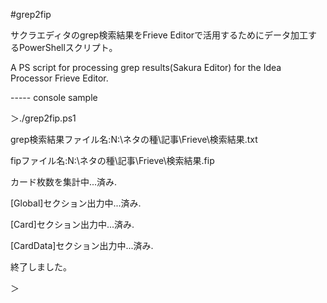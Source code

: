 #grep2fip

サクラエディタのgrep検索結果をFrieve Editorで活用するためにデータ加工するPowerShellスクリプト。

A PS script for processing grep results(Sakura Editor) for the Idea Processor Frieve Editor.



----- console sample

＞./grep2fip.ps1

grep検索結果ファイル名:N:\ネタの種\記事\Frieve\検索結果.txt

fipファイル名:N:\ネタの種\記事\Frieve\検索結果.fip

カード枚数を集計中...済み.

[Global]セクション出力中...済み.

[Card]セクション出力中...済み.

[CardData]セクション出力中...済み.

終了しました。

＞
